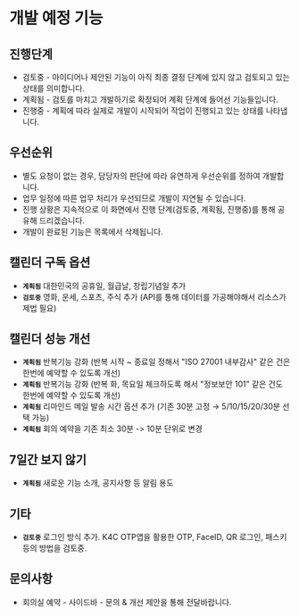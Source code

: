 # 개발 예정 기능

## 진행단계

- 검토중 - 아이디어나 제안된 기능이 아직 최종 결정 단계에 있지 않고 검토되고 있는 상태를 의미합니다.
- 계획됨 - 검토를 마치고 개발하기로 확정되어 계획 단계에 들어선 기능들입니다. 
- 진행중 - 계획에 따라 실제로 개발이 시작되어 작업이 진행되고 있는 상태를 나타냅니다.

## 우선순위

- 별도 요청이 없는 경우, 담당자의 판단에 따라 유연하게 우선순위를 정하여 개발합니다.
- 업무 일정에 따른 업무 처리가 우선되므로 개발이 지연될 수 있습니다. 
- 진행 상황은 지속적으로 이 화면에서 진행 단계(검토중, 계획됨, 진행중)를 통해 공유해 드리겠습니다.
- 개발이 완료된 기능은 목록에서 삭제됩니다.

## 캘린더 구독 옵션 

- **`계획됨`** 대한민국의 공휴일, 월급날, 창립기념일 추가
- **`검토중`** 영화, 운세, 스포츠, 주식 추가 (API를 통해 데이터를 가공해야해서 리소스가 제법 필요)

## 캘린더 성능 개선

- **`계획됨`** 반복기능 강화 (반복 시작 ~ 종료일 정해서 "ISO 27001 내부감사" 같은 건은 한번에 예약할 수 있도록 개선)
- **`계획됨`** 반복기능 강화 (반복 화, 목요일 체크하도록 해서 "정보보안 101" 같은 건도 한번에 예약할 수 있도록 개선)
- **`계획됨`** 리마인드 메일 발송 시간 옵션 추가 (기존 30분 고정 → 5/10/15/20/30분 선택 가능)
- **`계획됨`** 회의 예약을 기존 최소 30분 -> 10분 단위로 변경

## 7일간 보지 않기 

- **`계획됨`** 새로운 기능 소개, 공지사항 등 알림 용도

## 기타 

- **`검토중`** 로그인 방식 추가. K4C OTP앱을 활용한 OTP, FaceID, QR 로그인, 패스키 등의 방법을 검토중. 

## 문의사항 
- 회의실 예약 - 사이드바 - 문의 & 개선 제안을 통해 전달바랍니다. 
